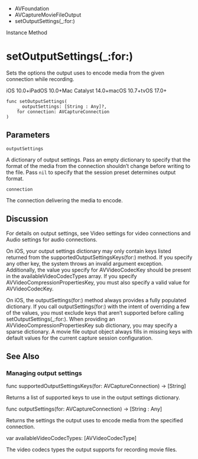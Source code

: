 

- AVFoundation
- AVCaptureMovieFileOutput
-  setOutputSettings(\_:for:) 

Instance Method

# setOutputSettings(\_:for:)

Sets the options the output uses to encode media from the given connection while recording.

iOS 10.0+iPadOS 10.0+Mac Catalyst 14.0+macOS 10.7+tvOS 17.0+

``` source
func setOutputSettings(
    _ outputSettings: [String : Any]?,
    for connection: AVCaptureConnection
)
```

## Parameters 

`outputSettings`  

A dictionary of output settings. Pass an empty dictionary to specify that the format of the media from the connection shouldn’t change before writing to the file. Pass `nil` to specify that the session preset determines output format.

`connection`  

The connection delivering the media to encode.

## Discussion

For details on output settings, see Video settings for video connections and Audio settings for audio connections.

On iOS, your output settings dictionary may only contain keys listed returned from the supportedOutputSettingsKeys(for:) method. If you specify any other key, the system throws an invalid argument exception. Additionally, the value you specify for AVVideoCodecKey should be present in the availableVideoCodecTypes array. If you specify AVVideoCompressionPropertiesKey, you must also specify a valid value for AVVideoCodecKey.

On iOS, the outputSettings(for:) method always provides a fully populated dictionary. If you call outputSettings(for:) with the intent of overriding a few of the values, you must exclude keys that aren’t supported before calling setOutputSettings(_:for:). When providing an AVVideoCompressionPropertiesKey sub dictionary, you may specify a sparse dictionary. A movie file output object always fills in missing keys with default values for the current capture session configuration.

## See Also

### Managing output settings

func supportedOutputSettingsKeys(for: AVCaptureConnection) -> [String]

Returns a list of supported keys to use in the output settings dictionary.

func outputSettings(for: AVCaptureConnection) -> [String : Any]

Returns the settings the output uses to encode media from the specified connection.

var availableVideoCodecTypes: [AVVideoCodecType]

The video codecs types the output supports for recording movie files.

